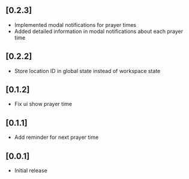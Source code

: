 ## [0.2.3]

- Implemented modal notifications for prayer times
- Added detailed information in modal notifications about each prayer time

## [0.2.2]

- Store location ID in global state instead of workspace state

## [0.1.2]

- Fix ui show prayer time

## [0.1.1]

- Add reminder for next prayer time

## [0.0.1]

- Initial release
